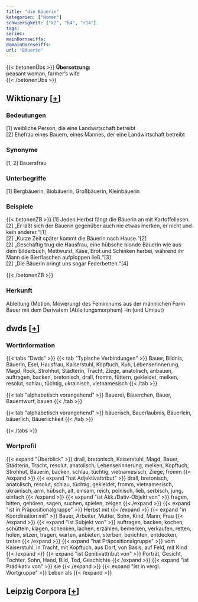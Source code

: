 ```yaml
---
title: "die Bäuerin"
kategorien: ["Nomen"]
schwierigkeit: ["k2", "h4", "r14"]
tags:
series:
mainDornseiffs:
domainDornseiffs:
url: "Bäuerin"
---
```


{{< betonenÜbs >}}
**Übersetzung:**  
peasant woman, farmer’s wife  
{{< /betonenÜbs >}}

## Wiktionary [[+](https://de.wiktionary.org/wiki/Bäuerin)]

### Bedeutungen
[1] weibliche Person, die eine Landwirtschaft betreibt  
[2] Ehefrau eines Bauern, eines Mannes, der eine Landwirtschaft betreibt  

### Synonyme
[1, 2] Bauersfrau  

### Unterbegriffe
[1] Bergbäuerin, Biobäuerin, Großbäuerin, Kleinbäuerin  

### Beispiele
{{< betonenZB >}}
[1] Jeden Herbst fängt die Bäuerin an mit Kartoffellesen.  
[2] „Er läßt sich der Bäuerin gegenüber auch nie etwas merken, er nicht und kein anderer.“[1]  
[2] „Kurze Zeit später kommt die Bäuerin nach Hause.“[2]  
[2] „Geschäftig trug die Hausfrau, eine hübsche blonde Bäuerin wie aus dem Bilderbuch, Mettwurst, Käse, Brot und Schinken herbei, während ihr Mann die Bierflaschen aufploppen ließ.“[3]  
[2] „Die Bäuerin bringt uns sogar Federbetten.“[4]  

{{< /betonenZB >}}
### Herkunft
Ableitung (Motion, Movierung) des Femininums aus der männlichen Form Bauer mit dem Derivatem (Ableitungsmorphem) -in (und Umlaut)  



## dwds [[+](https://www.dwds.de/wb/Bäuerin)]

### Wortinformation
{{< tabs "Dwds" >}}
{{< tab "Typische Verbindungen" >}}
Bauer, Bildnis, Bäuerin, Esel, Hausfrau, Kaiserstuhl, Kopftuch, Kuh, Lebenserinnerung, Magd, Rock, Strohhut, Städterin, Tracht, Ziege, anatolisch, anbauen, auftragen, backen, bretonisch, drall, fromm, füttern, gekleidet, melken, resolut, schlau, tüchtig, ukrainisch, vietnamesisch
{{< /tab >}}

{{< tab "alphabetisch vorangehend" >}}
Bauerei, Bäuerchen, Bauer, Bauentwurf, bauen
{{< /tab >}}

{{< tab "alphabetisch vorangehend" >}}
bäuerisch, Bauerlaubnis, Bäuerlein, bäuerlich, Bäuerlichkeit
{{< /tab >}}

{{< /tabs >}}

### Wortprofil
{{< expand "Überblick" >}} drall, bretonisch, Kaiserstuhl, Magd, Bauer, Städterin, Tracht, resolut, anatolisch, Lebenserinnerung, melken, Kopftuch, Strohhut, Bäuerin, backen, schlau, tüchtig, vietnamesisch, Ziege, fromm {{< /expand >}}
{{< expand "hat Adjektivattribut" >}} drall, bretonisch, anatolisch, resolut, schlau, tüchtig, gekleidet, fromm, vietnamesisch, ukrainisch, arm, hübsch, alt, einsam, reich, polnisch, lieb, serbisch, jung, einfach {{< /expand >}}
{{< expand "ist Akk./Dativ-Objekt von" >}} fragen, bitten, gehören, sagen, suchen, spielen, zeigen {{< /expand >}}
{{< expand "ist in Präpositionalgruppe" >}} Herbst mit {{< /expand >}}
{{< expand "in Koordination mit" >}} Bauer, Arbeiter, Mutter, Sohn, Kind, Mann, Frau {{< /expand >}}
{{< expand "ist Subjekt von" >}} auftragen, backen, kochen, schütteln, klagen, schenken, lachen, erzählen, bemerken, verkaufen, retten, holen, sitzen, tragen, warten, anbieten, sterben, berichten, entdecken, treten {{< /expand >}}
{{< expand "hat Präpositionalgruppe" >}} vom Kaiserstuhl, in Tracht, mit Kopftuch, aus Dorf, von Basis, auf Feld, mit Kind {{< /expand >}}
{{< expand "ist Genitivattribut von" >}} Porträt, Gesicht, Tochter, Sohn, Hand, Bild, Tod, Geschichte {{< /expand >}}
{{< expand "ist Prädikativ von" >}} sie {{< /expand >}}
{{< expand "ist in vergl. Wortgruppe" >}} Leben als {{< /expand >}}

## Leipzig Corpora [[+](https://corpora.uni-leipzig.de/en/res?word=Bäuerin&corpusId=deu_newscrawl-public_2018)]


